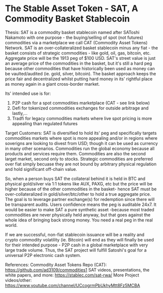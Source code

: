 # The Stable Asset Token - SAT, A Commodity Basket Stablecoin

Thesis: 
SAT is a commodity basket stablecoin named after SAToshi Nakamoto with one purpose - the buying/selling of spot (not futures) commodities via a marketplace we call CAT 
(Commodity Asset Tokens) Network. SAT is an over-collateralized basket stablecoin minus any fiat - the basket consists of strategic commodities - like gold, oil, gas, 
bitcoin, etc. Aggregate price will be the 1913 peg of $100 USD. SAT's street value is just an average price of the commodities in the basket, but it's still a hard peg because other 
commodities that have historically been used as money can be vaulted/audited (ie. gold, silver, bitcoin). The basket approach keeps the price fair and decentralized whilst putting hard 
money in its' rightful place as money again in a giant cross-border market.

Its' intended use is for:

1) P2P cash for a spot commodities marketplace (CAT - see link below) 
2) Defi for tokenized commodities exchanges for outside arbitrage and lastly,...
3) Tradfi for legacy commodities markets where live spot pricing is more appealing than regulated futures 

Target Customers: 
SAT is diversified to hold its' peg and specifically targets commodities markets where spot is more appealing and/or in regions where soverigns are looking to divest from 
USD; though it can be used as currency in many other scenarios. Commodities run the global economy because all products and services require them. Commodities are also the 
second larget market, second only to stocks. Strategic commodities are preferred over fiat simply becuase they are not bound by arbitrary physical regulation and hold 
significant off-chain value. 

So, when a person buys SAT the collateral behind it is held in BTC and physical gold/silver via 1:1 tokens like AUX, PAXG, etc but the price will be higher because of the other 
commodities in the basket- hence SAT must be over-collateralized in gold/silver/btc/other to hold a true aggregate price. The goal is to leverage partner exchange(s) for 
redemption since there will be transparent audits. Users confidence means the peg is auditable 24x7. It would be easier to make SAT a pure synthetic asset -because most traded commodities are 
never physically held anyway, but that goes against the whole idea of bringing back strong money. You need a real peg in the real world.

If we are successful, non-fiat stablecoin issuance will be a reality and crypto commodity volatility (ie. Bitcoin) will end as they will finally be used for their intended
purpose - P2P cash in a global marketplace with very large trade volume. Thus, the SAT project will fulfill Satoshi's goal for a universal P2P electronic cash system. 


References:
Commodity Asset Tokens Repo (CAT): https://github.com/ad3109/commodities1
SAT videos, presentations, the white papers, and more: https://stablec.com/sat-rwa/
More Project videos/other: https://www.youtube.com/channel/UCcogrmPbUkhyMtt8Fz5MCBA

